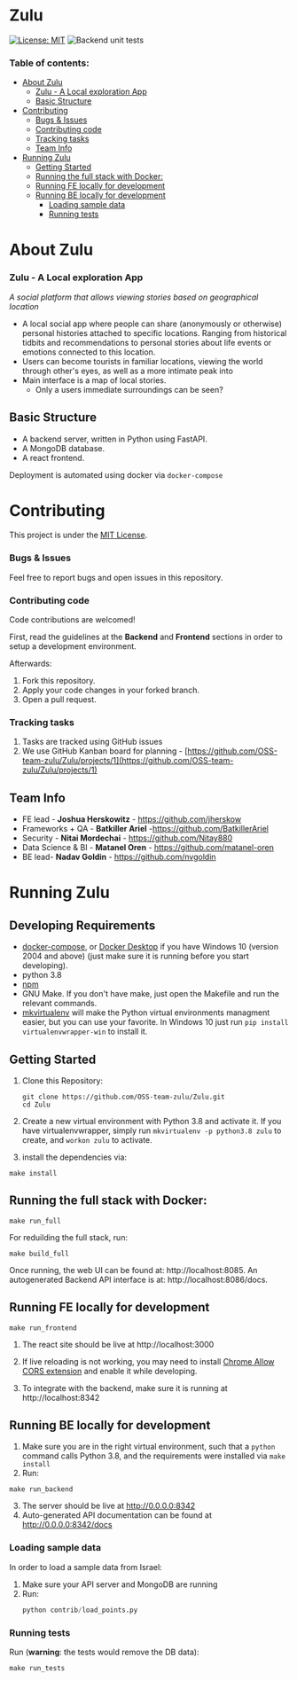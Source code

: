 
# Zulu
[![License: MIT](https://img.shields.io/badge/License-MIT-yellow.svg)](https://opensource.org/licenses/MIT)             ![Backend unit tests](https://github.com/OSS-team-zulu/Zulu/workflows/Backend%20unit%20tests/badge.svg?branch=master)

### Table of contents:
- [About Zulu](#about-zulu)
    + [Zulu - A Local exploration App](#zulu---a-local-exploration-app)
  * [Basic Structure](#basic-structure)
- [Contributing](#contributing)
    + [Bugs & Issues](#bugs---issues)
    + [Contributing code](#contributing-code)
    + [Tracking tasks](#tracking-tasks)
  * [Team Info](#team-info)
- [Running Zulu](#running-zulu)
  * [Getting Started](#getting-started)
  * [Running the full stack with Docker:](#running-the-full-stack-with-docker-)
  * [Running FE locally for development](#running-fe-locally-for-development)
  * [Running BE locally for development](#running-be-locally-for-development)
    + [Loading sample data](#loading-sample-data)
    + [Running tests](#running-tests)

# About Zulu

### Zulu - A Local exploration App

*A social platform that allows viewing stories based on geographical location*

 - A local social app where people can share (anonymously or otherwise) personal histories attached to specific locations. Ranging from historical tidbits and recommendations to personal stories about life events or emotions connected to this location.
 - Users can become tourists in familiar locations, viewing the world through other's eyes, as well as a more intimate peak into
 - Main interface is a map of local stories.
	 - Only a users immediate surroundings can be seen?


## Basic Structure

* A backend server, written in Python using FastAPI.
* A MongoDB database.
* A react frontend.

Deployment is automated using docker via `docker-compose`


# Contributing
This project is under the [MIT License](./LICENSE.md).

### Bugs & Issues
Feel free to report bugs and open issues in this repository.

### Contributing code
Code contributions are welcomed!

First, read the guidelines at the **Backend** and **Frontend** sections in order to setup a development environment.

Afterwards:
1. Fork this repository.
2. Apply your code changes in your forked branch.
3. Open a pull request.

### Tracking tasks
1. Tasks are tracked using GitHub issues
2. We use GitHub Kanban board for planning - [https://github.com/OSS-team-zulu/Zulu/projects/1](https://github.com/OSS-team-zulu/Zulu/projects/1)

## Team Info

 - FE lead - **Joshua Herskowitz** -  https://github.com/jherskow
 - Frameworks + QA  - **Batkiller Ariel** -https://github.com/BatkillerAriel
 - Security - **Nitai Mordechai** - https://github.com/Nitay880
 - Data Science & BI - **Matanel Oren** - https://github.com/matanel-oren
 - BE lead- **Nadav Goldin** - https://github.com/nvgoldin

# Running Zulu

## Developing Requirements

 - [docker-compose](https://docs.docker.com/compose/install/), or [Docker Desktop](https://docs.docker.com/docker-for-windows/install/) if you have Windows 10 (version 2004 and above) (just make sure it is running before you start developing).
 - python 3.8
 - [npm](https://nodejs.org/en/download/)
 - GNU Make. If you don't have make, just open the Makefile and run the relevant commands.
 - [mkvirtualenv](https://virtualenvwrapper.readthedocs.io/en/latest/install.html) will make the Python virtual environments managment easier, but you can use your favorite. In Windows 10 just run ```pip install virtualenvwrapper-win``` to install it.

## Getting Started

1. Clone this Repository:
	```shell
	git clone https://github.com/OSS-team-zulu/Zulu.git
	cd Zulu
	```
2. Create a new virtual environment with Python 3.8 and activate it. If you have virtualenvwrapper, simply run ```mkvirtualenv -p python3.8 zulu``` to create, and ```workon zulu``` to activate.

3. install the dependencies via:
  ```shell
  make install
  ```

## Running the full stack with Docker:
```shell
make run_full
```
For reduilding the full stack, run:
```shell
make build_full
```
Once running, the web UI can be found at: http://localhost:8085.
An autogenerated Backend API interface is at: http://localhost:8086/docs.

## Running FE locally for development
```shell
make run_frontend
```

1. The react site should be live at http://localhost:3000

2. If live reloading is not working, you may need to install [Chrome Allow CORS extension](https://mybrowseraddon.com/access-control-allow-origin.html) and
   enable it while developing.

3. To integrate with the backend, make sure it is running at http://localhost:8342


## Running BE locally for development

1. Make sure you are in the right virtual environment, such that a ```python``` command calls Python 3.8, and the requirements were installed via ```make install```
2. Run:
  ```shell
  make run_backend
  ```
3. The server should be live at http://0.0.0.0:8342
4. Auto-generated API documentation can be found at  http://0.0.0.0:8342/docs

### Loading sample data
In order to load a sample data from Israel:
1. Make sure your API server and MongoDB are running
2. Run:
	```python
	python contrib/load_points.py
	```

### Running tests
Run (**warning**: the tests would remove the DB data):
```shell
make run_tests
```
